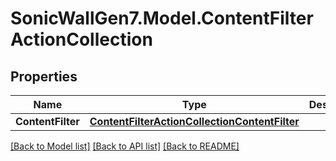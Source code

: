 # SonicWallGen7.Model.ContentFilterActionCollection

## Properties

Name | Type | Description | Notes
------------ | ------------- | ------------- | -------------
**ContentFilter** | [**ContentFilterActionCollectionContentFilter**](ContentFilterActionCollectionContentFilter.md) |  | [optional] 

[[Back to Model list]](../README.md#documentation-for-models) [[Back to API list]](../README.md#documentation-for-api-endpoints) [[Back to README]](../README.md)

